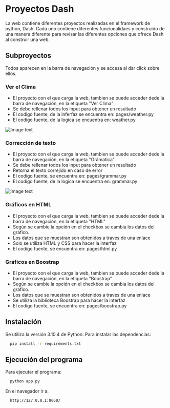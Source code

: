 # Proyectos Dash
La web contiene diferentes proyectos realizadas en el framework de python, Dash. Cada uno contiene diferentes funcionalidaes y construido de una manera diferente para revisar las diferentes opciones que ofrece Dash al construir una web.

## Subproyectos

Todos aparecen en la barra de navegación y se accesa al dar click sobre ellos.

### Ver el Clima
* El proyecto con el que carga la web, tambien se puede acceder dede la barra de navegación, en la etiqueta "Ver Clima"
* Se debe rellenar todos los input para obtener un resultado
* El codigo fuente, de la inferfaz se encuentra en: pages/weather.py
* El codigo fuente, de la logica se encuentra en: weather.py

![Image text](https://drive.google.com/file/d/1QZetMI31tsJ6RRpLpk6Vg6ggQ5bJFVju/view?usp=sharing)

### Corrección de texto
* El proyecto con el que carga la web, tambien se puede acceder dede la barra de navegación, en la etiqueta "Grámatica"
* Se debe rellenar todos los input para obtener un resultado
* Retorna el texto correjido en caso de error
* El codigo fuente, se encuentra en: pages/grammar.py
* El codigo fuente, de la logica se encuentra en: grammar.py

![Image text](https://drive.google.com/file/d/1Nssv3JaR6XlI1hihlBv1YfZZ_zbiAtPp/view?usp=sharing)

### Gráficos en HTML
* El proyecto con el que carga la web, tambien se puede acceder dede la barra de navegación, en la etiqueta "HTML"
* Según se cambie la opción en el checkbox se cambia los datos del grafico. 
* Los datos que se muestran son obtenidos a traves de una enlace
* Solo se utiliza HTML y CSS para hacer la interfaz
* El codigo fuente, se encuentra en: pages/html.py

### Gráficos en Boostrap
* El proyecto con el que carga la web, tambien se puede acceder dede la barra de navegación, en la etiqueta "Boostrap"
* Según se cambie la opción en el checkbox se cambia los datos del grafico. 
* Los datos que se muestran son obtenidos a traves de una enlace
* Se utiliza la biblioteca Boostrap para hacer la interfaz
* El codigo fuente, se encuentra en: pages/boostrap.py


## Instalación

Se utiliza la versión 3.10.4 de Python.
Para instalar las dependencias:


```bash
  pip install -r requirements.txt
```
   
## Ejecución del programa

Para ejecutar el programa:
```bash
  python app.py
```
En el navegador ir a:
```bash
  http://127.0.0.1:8050/
```
